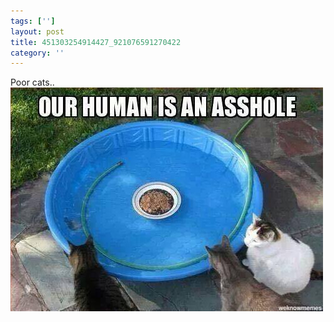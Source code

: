 ```yaml
---
tags: ['']
layout: post
title: 451303254914427_921076591270422
category: ''
---
```

Poor cats..
![451303254914427_921076591270422](/uploads/2015-3-10-451303254914427_921076591270422.jpg)
